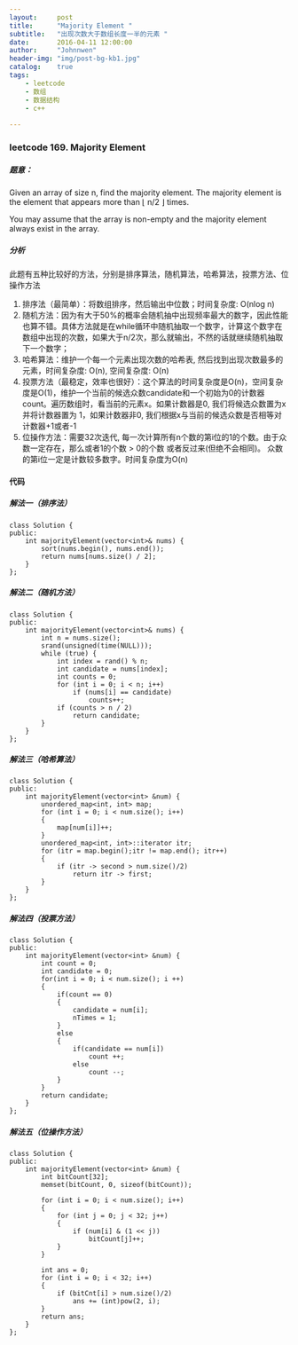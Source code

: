 ```yaml
---
layout:     post
title:      "Majority Element "
subtitle:   "出现次数大于数组长度一半的元素 "
date:       2016-04-11 12:00:00
author:     "Johnnwen"
header-img: "img/post-bg-kb1.jpg"
catalog:    true
tags:
    - leetcode
    - 数组
    - 数据结构
    - c++
    
---
```


### leetcode 169. Majority Element

##### 题意：
Given an array of size n, find the majority element. The majority element is the element that appears more than ⌊ n/2 ⌋ times.

You may assume that the array is non-empty and the majority element always exist in the array.

##### 分析

此题有五种比较好的方法，分别是排序算法，随机算法，哈希算法，投票方法、位操作方法

1. 排序法（最简单）：将数组排序，然后输出中位数；时间复杂度: O(nlog n)
2. 随机方法：因为有大于50%的概率会随机抽中出现频率最大的数字，因此性能也算不错。具体方法就是在while循环中随机抽取一个数字，计算这个数字在数组中出现的次数，如果大于n/2次，那么就输出，不然的话就继续随机抽取下一个数字；
3. 哈希算法：维护一个每一个元素出现次数的哈希表, 然后找到出现次数最多的元素，时间复杂度: O(n), 空间复杂度: O(n)
4. 投票方法（最稳定，效率也很好）：这个算法的时间复杂度是O(n)，空间复杂度是O(1)，维护一个当前的候选众数candidate和一个初始为0的计数器count。遍历数组时，看当前的元素x。如果计数器是0, 我们将候选众数置为x 并将计数器置为 1，如果计数器非0, 我们根据x与当前的候选众数是否相等对计数器+1或者-1
5. 位操作方法：需要32次迭代, 每一次计算所有n个数的第i位的1的个数。由于众数一定存在，那么或者1的个数 > 0的个数 或者反过来(但绝不会相同)。 众数的第i位一定是计数较多数字。时间复杂度为O(n) 

#### 代码

##### 解法一（排序法）

```
class Solution {
public:
    int majorityElement(vector<int>& nums) {
        sort(nums.begin(), nums.end());
        return nums[nums.size() / 2];
    }
};
```

##### 解法二（随机方法）

```
class Solution {
public:
    int majorityElement(vector<int>& nums) {
        int n = nums.size();
        srand(unsigned(time(NULL)));
        while (true) {
            int index = rand() % n;
            int candidate = nums[index];
            int counts = 0;
            for (int i = 0; i < n; i++)
                if (nums[i] == candidate)
                    counts++;
            if (counts > n / 2)
                return candidate;
        }
    }
};
```

##### 解法三（哈希算法）

```
class Solution {
public:
    int majorityElement(vector<int> &num) {
        unordered_map<int, int> map;
        for (int i = 0; i < num.size(); i++)
        {
            map[num[i]]++;
        }
        unordered_map<int, int>::iterator itr;
        for (itr = map.begin();itr != map.end(); itr++)
        {
            if (itr -> second > num.size()/2)
                return itr -> first;
        }
    }
};
```

##### 解法四（投票方法）

```
class Solution {
public:
    int majorityElement(vector<int> &num) {
        int count = 0;
        int candidate = 0;
        for(int i = 0; i < num.size(); i ++)
        {
            if(count == 0)
            {
                candidate = num[i];
                nTimes = 1;
            }
            else
            {
                if(candidate == num[i])
                    count ++;
                else
                    count --;
            }
        }
        return candidate;
    }
};
```

##### 解法五（位操作方法）

```
class Solution {
public:
    int majorityElement(vector<int> &num) {
        int bitCount[32];
        memset(bitCount, 0, sizeof(bitCount));
        
        for (int i = 0; i < num.size(); i++)
        {
            for (int j = 0; j < 32; j++)
            {
                if (num[i] & (1 << j))
                    bitCount[j]++;
            }
        }
        
        int ans = 0;
        for (int i = 0; i < 32; i++)
        {
            if (bitCnt[i] > num.size()/2)
                ans += (int)pow(2, i);
        }
        return ans;
    }
};
```






